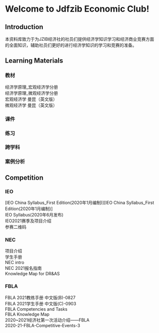# Welcome to Jdfzib Economic Club!
## Introduction
本资料库致力于为JZIB经济社的社员们提供经济学知识学习和经济商业竞赛方面的全面知识，辅助社员们更好的进行经济学知识的学习和竞赛的准备。

## Learning Materials
### 教材
经济学原理_宏观经济学分册<br/>
经济学原理_微观经济学分册<br/>
宏观经济学 曼昆（英文版）<br/>
微观经济学 曼昆（英文版）<br/>
### 课件
### 练习
### 跨学科
### 案例分析

## Competition
### IEO
[IEO China Syllabus_First Edition(2020年1月编制)][IEO China Syllabus_First Edition(2020年1月编制)]<br/>
IEO Syllabus(2020年6月发布)<br/>
IEO2021赛季及项目介绍<br/>
参赛二维码<br/>
### NEC
项目介绍<br/>
学生手册<br/>
NEC intro<br/>
NEC 2021报名指南<br/>
Knowledge Map for DR&AS<br/>
### FBLA
FBLA 2021教练手册 中文版(B)-0827<br/>
FBLA 2021学生手册 中文版(C)-0903<br/>
FBLA Competencies and Tasks<br/>
FBLA Knowledge Map<br/>
2020~2021经济社第一次活动介绍——FBLA<br/>
2020-21-FBLA-Competitive-Events-3<br/>

[IEO China Syllabus_First Edition(2020年1月遍制)]: https://github.com/JzibEconomicClub/download/raw/master/ieo/IEO%20China%20Syllabus_First%20Edition(2020%E5%B9%B41%E6%9C%88%E7%BC%96%E5%88%B6).pdf
